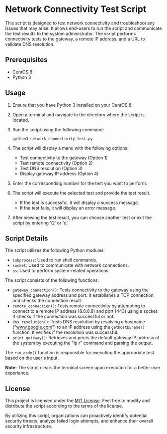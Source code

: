 # Network Connectivity Test Script

This script is designed to test network connectivity and troubleshoot any issues that may arise. It allows end-users to run the script and communicate the test results to the system administrator. The script performs connectivity tests to the gateway, a remote IP address, and a URL to validate DNS resolution.

## Prerequisites

- CentOS 8
- Python 3

## Usage

1. Ensure that you have Python 3 installed on your CentOS 8.
2. Open a terminal and navigate to the directory where the script is located.
3. Run the script using the following command:

   ```shell
   python3 network_connectivity_test.py
   ```

4. The script will display a menu with the following options:

   - Test connectivity to the gateway (Option 1)
   - Test remote connectivity (Option 2)
   - Test DNS resolution (Option 3)
   - Display gateway IP address (Option 4)

5. Enter the corresponding number for the test you want to perform.
6. The script will execute the selected test and provide the test result.

   - If the test is successful, it will display a success message.
   - If the test fails, it will display an error message.

7. After viewing the test result, you can choose another test or exit the script by entering 'Q' or 'q'.

## Script Details

The script utilizes the following Python modules:

- `subprocess`: Used to run shell commands.
- `socket`: Used to communicate with network connections.
- `os`: Used to perform system-related operations.

The script consists of the following functions:

- `gateway_connection()`: Tests connectivity to the gateway using the specified gateway address and port. It establishes a TCP connection and checks the connection result.
- `remote_connection()`: Tests remote connectivity by attempting to connect to a remote IP address (8.8.8.8) and port (443) using a socket. It checks if the connection was successful or not.
- `dns_resolution()`: Tests DNS resolution by resolving a hostname ("www.google.com") to an IP address using the `gethostbyname()` function. It verifies if the resolution was successful.
- `print_gateway()`: Retrieves and prints the default gateway IP address of the system by executing the "ip r" command and parsing the output.

The `run_code()` function is responsible for executing the appropriate test based on the user's input.

**Note:** The script clears the terminal screen upon execution for a better user experience.


## License
This project is licensed under the [MIT License](LICENSE). Feel free to modify and distribute the script according to the terms of the license.

By utilizing this script, organizations can proactively identify potential security threats, analyze failed login attempts, and enhance their overall security infrastructure.
